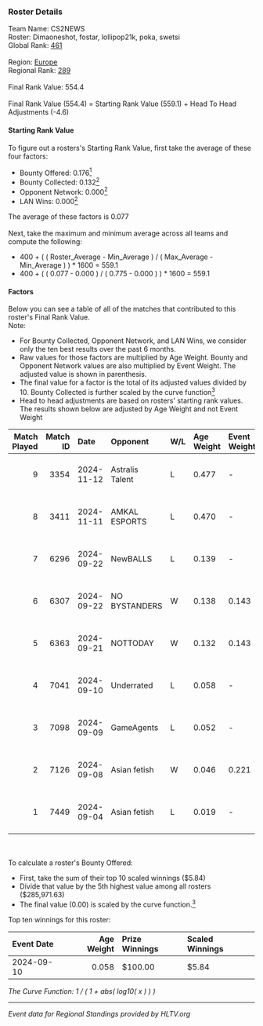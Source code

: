 ### Roster Details<br />
Team Name: CS2NEWS<br />
Roster: Dimaoneshot, fostar, lollipop21k, poka, swetsi<br />
Global Rank: [461](../../standings_global_2025_02_28.md)<br />
<br />
Region: [Europe]( ../../standings_europe_2025_02_28.md)<br />
Regional Rank: [289]( ../../standings_europe_2025_02_28.md)<br />
<br />
Final Rank Value:  554.4<br />
<br />
Final Rank Value (554.4) = Starting Rank Value (559.1) + Head To Head Adjustments (-4.6)<br />

#### Starting Rank Value<br />
To figure out a rosters's Starting Rank Value, first take the average of these four factors:<br />
- Bounty Offered: 0.176[<sup>1</sup>](#table2)
- Bounty Collected: 0.132[<sup>2</sup>](#table1)
- Opponent Network: 0.000[<sup>2</sup>](#table1)
- LAN Wins: 0.000[<sup>2</sup>](#table1)

The average of these factors is 0.077<br />
<br />
Next, take the maximum and minimum average across all teams and compute the following:<br />
- 400 + ( ( Roster_Average - Min_Average ) / ( Max_Average - Min_Average ) ) * 1600 = 559.1
- 400 + ( ( 0.077 - 0.000 ) / ( 0.775 - 0.000 ) ) * 1600 = 559.1


#### Factors<br />
Below you can see a table of all of the matches that contributed to this roster's Final Rank Value.<br />
Note:<br />

- For Bounty Collected, Opponent Network, and LAN Wins, we consider only the ten best results over the past 6 months.
- Raw values for those factors are multiplied by Age Weight. Bounty and Opponent Network values are also multiplied by Event Weight. The adjusted value is shown in parenthesis.
- The final value for a factor is the total of its adjusted values divided by 10. Bounty Collected is further scaled by the curve function[<sup>3</sup>](#curveFunction)
- Head to head adjustments are based on rosters' starting rank values. The results shown below are adjusted by Age Weight and not Event Weight
<span id="table1"></span><br />


| Match Played | Match ID | Date       | Opponent        | W/L | Age Weight | Event Weight | Bounty Collected | Opponent Network | LAN Wins  | H2H Adj. | Roster                                         |
| -: | -: | :- | :- | :- | :- | :- | :- | :- | :- | -: | :- |
|            9 |     3354 | 2024-11-12 | Astralis Talent | L   | 0.477      | -            | -                | -                | -         |    -3.38 | Dimaoneshot, fostar, lollipop21k, poka, swetsi |
|            8 |     3411 | 2024-11-11 | AMKAL ESPORTS   | L   | 0.470      | -            | -                | -                | -         |    -2.86 | Dimaoneshot, fostar, lollipop21k, poka, swetsi |
|            7 |     6296 | 2024-09-22 | NewBALLS        | L   | 0.139      | -            | -                | -                | -         |    -1.56 | Dimaoneshot, fostar, lollipop21k, poka, tr3vl  |
|            6 |     6307 | 2024-09-22 | NO BYSTANDERS   | W   | 0.138      | 0.143        | 0.000 (0.000)    | 0.020 (0.000)    | 0 (0.000) |     1.79 | Dimaoneshot, fostar, lollipop21k, poka, tr3vl  |
|            5 |     6363 | 2024-09-21 | NOTTODAY        | W   | 0.132      | 0.143        | 0.000 (0.000)    | 0.064 (0.001)    | 0 (0.000) |     2.41 | Dimaoneshot, fostar, lollipop21k, poka, tr3vl  |
|            4 |     7041 | 2024-09-10 | Underrated      | L   | 0.058      | -            | -                | -                | -         |    -0.55 | fostar, lollipop21k, poka, tr3vl, Vopsick      |
|            3 |     7098 | 2024-09-09 | GameAgents      | L   | 0.052      | -            | -                | -                | -         |    -0.69 | fostar, lollipop21k, poka, tr3vl, Vopsick      |
|            2 |     7126 | 2024-09-08 | Asian fetish    | W   | 0.046      | 0.221        | 0.000 (0.000)    | 0.004 (0.000)    | 0 (0.000) |     0.57 | fostar, lollipop21k, poka, tr3vl, Vopsick      |
|            1 |     7449 | 2024-09-04 | Asian fetish    | L   | 0.019      | -            | -                | -                | -         |    -0.37 | cryths, fostar, lollipop21k, poka, tr3vl       |

<br />
<span id="table2"></span><br />
To calculate a roster's Bounty Offered:<br />

- First, take the sum of their top 10 scaled winnings ($5.84)
- Divide that value by the 5th highest value among all rosters ($285,971.63)
- The final value (0.00) is scaled by the curve function.[<sup>3</sup>](#curveFunction)

Top ten winnings for this roster:<br />

| Event Date | Age Weight | Prize Winnings | Scaled Winnings |
| :- | -: | :- | :- |
| 2024-09-10 |      0.058 | $100.00        | $5.84           |


<span id="curveFunction"></span>_The Curve Function: 1 / ( 1 + abs( log10( x ) ) )_<br />

---
_Event data for Regional Standings provided by HLTV.org_<br />
